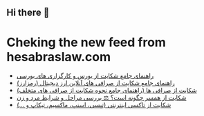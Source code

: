 ## Hi there 👋


# Cheking the new feed from hesabraslaw.com
<!-- BLOG-POST-LIST:START -->
- [راهنمای جامع شکایت از بورس و کارگزاری های بورسی](https://hesabraslaw.com/blog/%D8%B1%D8%A7%D9%87%D9%86%D9%85%D8%A7%DB%8C-%D8%AC%D8%A7%D9%85%D8%B9-%D8%B4%DA%A9%D8%A7%DB%8C%D8%AA-%D8%A7%D8%B2-%D8%A8%D9%88%D8%B1%D8%B3-%D9%88-%DA%A9%D8%A7%D8%B1%DA%AF%D8%B2%D8%A7%D8%B1%DB%8C-%D9%87%D8%A7%DB%8C-%D8%A8%D9%88%D8%B1%D8%B3%DB%8C/)
- [راهنمای جامع شکایت از صرافی های آنلاین ارز دیجیتال &lpar;رمزارز&rpar;](https://hesabraslaw.com/blog/%D8%B1%D8%A7%D9%87%D9%86%D9%85%D8%A7%DB%8C-%D8%AC%D8%A7%D9%85%D8%B9-%D8%B4%DA%A9%D8%A7%DB%8C%D8%AA-%D8%A7%D8%B2-%D8%B5%D8%B1%D8%A7%D9%81%DB%8C-%D9%87%D8%A7%DB%8C-%D8%A2%D9%86%D9%84%D8%A7%DB%8C%D9%86-%D8%A7%D8%B1%D8%B2-%D8%AF%DB%8C%D8%AC%DB%8C%D8%AA%D8%A7%D9%84-%D8%B1%D9%85%D8%B2%D8%A7%D8%B1%D8%B2/)
- [شکایت از صرافی ها &lpar;راهنمای جامع نحوه شکایت از صرافی های متخلف&rpar;](https://hesabraslaw.com/blog/%D8%B4%DA%A9%D8%A7%DB%8C%D8%AA-%D8%A7%D8%B2-%D8%B5%D8%B1%D8%A7%D9%81%DB%8C-%D9%87%D8%A7-%D8%B1%D8%A7%D9%87%D9%86%D9%85%D8%A7%DB%8C-%D8%AC%D8%A7%D9%85%D8%B9-%D9%86%D8%AD%D9%88%D9%87-%D8%B4%DA%A9%D8%A7%DB%8C%D8%AA-%D8%A7%D8%B2-%D8%B5%D8%B1%D8%A7%D9%81%DB%8C-%D9%87%D8%A7%DB%8C-%D9%85%D8%AA%D8%AE%D9%84%D9%81/)
- [شکایت از همسر چگونه است؟ ⚖️ بررسی مراحل و شرایط مرد و زن](https://hesabraslaw.com/blog/%D8%B4%DA%A9%D8%A7%DB%8C%D8%AA-%D8%A7%D8%B2-%D9%87%D9%85%D8%B3%D8%B1-%DA%86%DA%AF%D9%88%D9%86%D9%87-%D8%A7%D8%B3%D8%AA-%D8%A8%D8%B1%D8%B1%D8%B3%DB%8C-%D9%85%D8%B1%D8%A7%D8%AD%D9%84-%D9%88-%D8%B4%D8%B1%D8%A7%DB%8C%D8%B7-%D9%85%D8%B1%D8%AF-%D9%88-%D8%B2%D9%86/)
- [شکایت از تاکسی اینترنتی &lpar;تپسی، اسنپ، ماکسیم، تیکاپ و ...&rpar;](https://hesabraslaw.com/blog/%D8%B4%DA%A9%D8%A7%DB%8C%D8%AA-%D8%A7%D8%B2-%D8%AA%D8%A7%DA%A9%D8%B3%DB%8C-%D8%A7%DB%8C%D9%86%D8%AA%D8%B1%D9%86%D8%AA%DB%8C-%D8%AA%D9%BE%D8%B3%DB%8C-%D8%A7%D8%B3%D9%86%D9%BE-%D9%85%D8%A7%DA%A9%D8%B3%DB%8C%D9%85-%D8%AA%DB%8C%DA%A9%D8%A7%D9%BE-%D9%88/)
<!-- BLOG-POST-LIST:END -->

<!--
**hessabras/hessabras** is a ✨ _special_ ✨ repository because its `README.md` (this file) appears on your GitHub profile.

Here are some ideas to get you started:

- 🔭 I’m currently working on ...
- 🌱 I’m currently learning ...
- 👯 I’m looking to collaborate on ...
- 🤔 I’m looking for help with ...
- 💬 Ask me about ...
- 📫 How to reach me: ...
- 😄 Pronouns: ...
- ⚡ Fun fact: ...
-->

